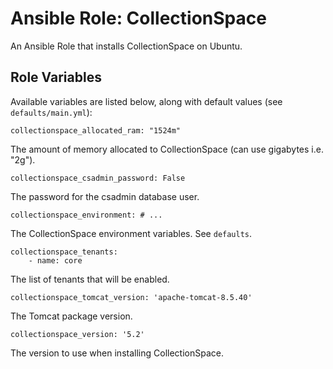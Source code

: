 # Ansible Role: CollectionSpace

An Ansible Role that installs CollectionSpace on Ubuntu.

## Role Variables

Available variables are listed below, along with default values (see `defaults/main.yml`):

    collectionspace_allocated_ram: "1524m"

The amount of memory allocated to CollectionSpace (can use gigabytes i.e. "2g").

    collectionspace_csadmin_password: False

The password for the csadmin database user.

    collectionspace_environment: # ...

The CollectionSpace environment variables. See `defaults`.

    collectionspace_tenants:
        - name: core

The list of tenants that will be enabled.

    collectionspace_tomcat_version: 'apache-tomcat-8.5.40'

The Tomcat package version.

    collectionspace_version: '5.2'

The version to use when installing CollectionSpace.
